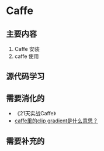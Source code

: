# Caffe


## 主要内容

1. Caffe 安装
2. caffe 使用



## 源代码学习



## 需要消化的

- 《21天实战Caffe》
- [caffe里的clip gradient是什么意思？](https://www.zhihu.com/question/29873016)

## 需要补充的
